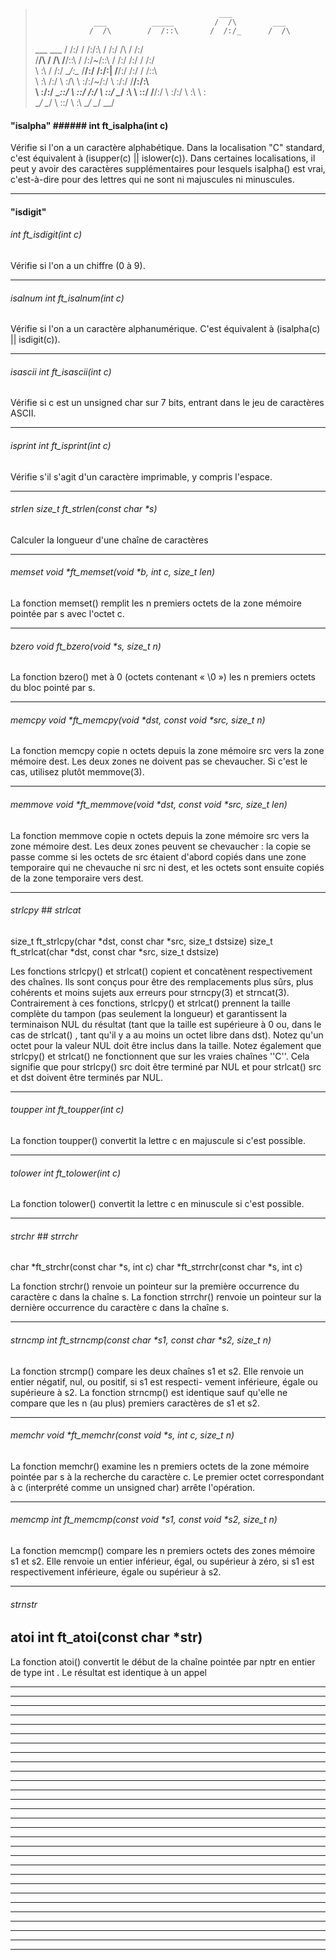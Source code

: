 
>                                              ___               
>                  ___          _____         /  /\        ___   
>                 /  /\        /  /::\       /  /:/_      /  /\  
>  ___     ___   /  /:/       /  /:/\:\     /  /:/ /\    /  /:/  
> /__/\   /  /\ /__/::\      /  /:/~/::\   /  /:/ /:/   /  /:/   
> \  \:\ /  /:/ \__\/\:\__  /__/:/ /:/\:| /__/:/ /:/   /  /::\   
>  \  \:\  /:/     \  \:\/\ \  \:\/:/~/:/ \  \:\/:/   /__/:/\:\  
>   \  \:\/:/       \__\::/  \  \::/ /:/   \  \::/    \__\/  \:\ 
>    \  \::/        /__/:/    \  \:\/:/     \  \:\         \  \:\
>     \__\/         \__\/      \  \::/       \  \:\         \__\/
>                               \__\/         \__\/              


#### "isalpha"		 	###### int ft_isalpha(int c)

Vérifie si l'on a un caractère alphabétique. Dans la localisation 
"C" standard, c'est équivalent à (isupper(c) || islower(c)). Dans 
certaines localisations, il peut y avoir des caractères 
supplémentaires pour lesquels isalpha() est vrai, c'est-à-dire 
pour des lettres qui ne sont ni majuscules ni minuscules.
__________________________________________________________________

#### "isdigit"		
###### int ft_isdigit(int c)

Vérifie si l'on a un chiffre (0 à 9).
__________________________________________________________________

###### isalnum		int ft_isalnum(int c)

Vérifie si l'on a un caractère alphanumérique. C'est équivalent à 
(isalpha(c) || isdigit(c)).
__________________________________________________________________

###### isascii		int ft_isascii(int c)

Vérifie si c est un unsigned char sur 7 bits, entrant dans le jeu 
de caractères ASCII.
__________________________________________________________________

###### isprint		int	ft_isprint(int c)

Vérifie s'il s'agit d'un caractère imprimable, y compris l'espace.
__________________________________________________________________

###### strlen		size_t	ft_strlen(const char *s) 

Calculer la longueur d'une chaîne de caractères  
__________________________________________________________________

###### memset          void *ft_memset(void *b, int c, size_t len)


La fonction memset() remplit les n premiers octets de la zone 
mémoire pointée par s avec l'octet c.
__________________________________________________________________

###### bzero	    void ft_bzero(void *s, size_t n)

La fonction bzero() met à 0 (octets contenant « \0 ») les n 
premiers octets du bloc pointé par s.
__________________________________________________________________

###### memcpy  void *ft_memcpy(void *dst, const void *src, size_t n)

La fonction memcpy copie n octets depuis la zone mémoire src 
vers la zone mémoire dest. Les deux zones ne doivent pas se 
chevaucher. Si c'est le cas, utilisez plutôt memmove(3).  
__________________________________________________________________

###### memmove void	*ft_memmove(void *dst, const void *src, size_t len)


La fonction memmove copie n octets depuis la zone mémoire src vers 
la zone mémoire dest. Les deux zones peuvent se chevaucher : la 
copie se passe comme si les octets de src étaient d'abord copiés 
dans une zone temporaire qui ne chevauche ni src ni dest, et les 
octets sont ensuite copiés de la zone temporaire vers dest.
__________________________________________________________________

###### strlcpy 	## strlcat
size_t	ft_strlcpy(char *dst, const char *src, size_t dstsize)
size_t	ft_strlcat(char *dst, const char *src, size_t dstsize)


Les fonctions strlcpy() et strlcat() copient et concatènent 
respectivement des chaînes. Ils sont conçus pour être des 
remplacements plus sûrs, plus cohérents et moins sujets aux 
erreurs pour strncpy(3) et strncat(3). Contrairement à ces 
fonctions, strlcpy() et strlcat() prennent la taille complète 
du tampon (pas seulement la longueur) et garantissent la 
terminaison NUL du résultat (tant que la taille est supérieure 
à 0 ou, dans le cas de strlcat() , tant qu'il y a au moins un 
octet libre dans dst). Notez qu'un octet pour la valeur NUL 
doit être inclus dans la taille. Notez également que strlcpy() 
et strlcat() ne fonctionnent que sur les vraies chaînes ''C''. 
Cela signifie que pour strlcpy() src doit être terminé par NUL 
et pour strlcat() src et dst doivent être terminés par NUL.
__________________________________________________________________

###### toupper		int ft_toupper(int c)

La fonction toupper() convertit la lettre c en majuscule si 
c'est possible.
__________________________________________________________________

###### tolower		int ft_tolower(int c)

La fonction tolower() convertit la lettre c en minuscule si 
c'est possible.
__________________________________________________________________

###### strchr	## strrchr
char	*ft_strchr(const char	*s, int c)
char	*ft_strrchr(const char *s, int c)


La fonction strchr() renvoie un pointeur sur la première 
occurrence du caractère c dans la chaîne s.
La fonction strrchr() renvoie un pointeur sur la dernière 
occurrence du caractère c dans la chaîne s.
__________________________________________________________________

###### strncmp int ft_strncmp(const char *s1, const char *s2, size_t n)

La fonction strcmp() compare les deux chaînes s1 et s2. Elle 
renvoie un entier négatif, nul, ou positif, si s1 est respecti-
vement inférieure, égale ou supérieure à s2.
La fonction strncmp() est identique sauf qu'elle ne compare que 
les n (au plus) premiers caractères de s1 et s2.
__________________________________________________________________

###### memchr	void *ft_memchr(const void *s, int c, size_t n)

La fonction memchr() examine les n premiers octets de la zone 
mémoire pointée par s à la recherche du caractère c. Le premier 
octet correspondant à c (interprété comme un unsigned char) arrête 
l'opération.
__________________________________________________________________

###### memcmp  int ft_memcmp(const void *s1, const void *s2, size_t n)


La fonction memcmp() compare les n premiers octets des zones 
mémoire s1 et s2. Elle renvoie un entier inférieur, égal, ou 
supérieur à zéro, si s1 est respectivement inférieure, égale 
ou supérieur à s2.  
__________________________________________________________________

###### strnstr	

## atoi		int	ft_atoi(const char *str)

La fonction atoi() convertit le début de la chaîne pointée par nptr 
en entier de type int . Le résultat est identique à un appel
__________________________________________________________________
__________________________________________________________________
__________________________________________________________________
__________________________________________________________________
__________________________________________________________________
__________________________________________________________________
__________________________________________________________________
__________________________________________________________________
__________________________________________________________________
__________________________________________________________________
__________________________________________________________________
__________________________________________________________________
__________________________________________________________________
__________________________________________________________________
__________________________________________________________________
__________________________________________________________________
__________________________________________________________________
__________________________________________________________________
__________________________________________________________________
__________________________________________________________________
__________________________________________________________________
__________________________________________________________________
__________________________________________________________________
__________________________________________________________________
__________________________________________________________________
__________________________________________________________________
__________________________________________________________________
__________________________________________________________________
__________________________________________________________________

